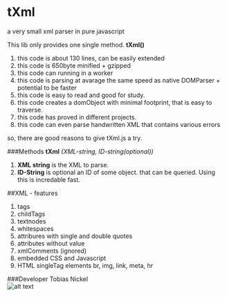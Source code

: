 # tXml
a very small xml parser in pure javascript

This lib only provides one single method. **tXml()**

1. this code is about 130 lines, can be easily extended 
2. this code is 650byte minified + gzipped
3. this code can running in a worker 
4. this code is parsing at avarage the same speed as native DOMParser + potential to be faster
5. this code is easy to read and good for study. 
6. this code creates a domObject with minimal footprint, that is easy to traverse.
7. this code has proved in different projects.
8. this code can even parse handwritten XML that contains various errors

so, there are good reasons to give tXml.js a try. 

###Methods
**tXml** *(XML-string, ID-string(optional))*
  1. **XML string** is the XML to parse.
  2. **ID-String** is optional an ID of some object. that can be queried. Using this is incredable fast.

##XML - features
  1. tags
  2. childTags
  3. textnodes
  4. whitespaces
  5. attribures with single and double quotes
  6. attributes without value
  7. xmlComments (ignored)
  8. embedded CSS and Javascript
  9. HTML singleTag elements br, img, link, meta, hr

###Developer
Tobias Nickel  
![alt text](https://avatars1.githubusercontent.com/u/4189801?s=150) 
